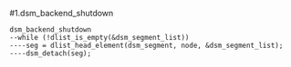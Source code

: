 #1.dsm_backend_shutdown

```
dsm_backend_shutdown
--while (!dlist_is_empty(&dsm_segment_list))
----seg = dlist_head_element(dsm_segment, node, &dsm_segment_list);
----dsm_detach(seg);
```